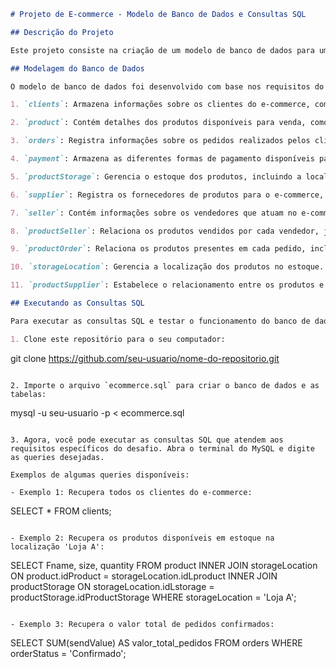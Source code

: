 ```markdown
# Projeto de E-commerce - Modelo de Banco de Dados e Consultas SQL

## Descrição do Projeto

Este projeto consiste na criação de um modelo de banco de dados para um cenário de e-commerce, juntamente com a implementação de consultas SQL que atendam a requisitos específicos. O objetivo é desenvolver um esquema lógico que permita armazenar informações sobre clientes, produtos, pedidos, pagamentos, fornecedores e vendedores, além de criar consultas para extrair informações relevantes do banco de dados.

## Modelagem do Banco de Dados

O modelo de banco de dados foi desenvolvido com base nos requisitos do cenário de e-commerce e inclui as seguintes tabelas:

1. `clients`: Armazena informações sobre os clientes do e-commerce, como nome, CPF, endereço, entre outros.

2. `product`: Contém detalhes dos produtos disponíveis para venda, como nome, categoria, tamanho, classificação para crianças, etc.

3. `orders`: Registra informações sobre os pedidos realizados pelos clientes, como status, descrição, valor de envio e método de pagamento.

4. `payment`: Armazena as diferentes formas de pagamento disponíveis para cada cliente.

5. `productStorage`: Gerencia o estoque dos produtos, incluindo a localização do armazenamento e a quantidade disponível.

6. `supplier`: Registra os fornecedores de produtos para o e-commerce, com detalhes como razão social, CNPJ e informações de contato.

7. `seller`: Contém informações sobre os vendedores que atuam no e-commerce, incluindo razão social, CNPJ, CPF e detalhes de contato.

8. `productSeller`: Relaciona os produtos vendidos por cada vendedor, juntamente com a quantidade disponível para venda.

9. `productOrder`: Relaciona os produtos presentes em cada pedido, incluindo a quantidade solicitada e o status do produto no pedido.

10. `storageLocation`: Gerencia a localização dos produtos no estoque.

11. `productSupplier`: Estabelece o relacionamento entre os produtos e os fornecedores que os fornecem, com detalhes sobre a quantidade fornecida.

## Executando as Consultas SQL

Para executar as consultas SQL e testar o funcionamento do banco de dados, siga as etapas abaixo:

1. Clone este repositório para o seu computador:
   ```
   git clone https://github.com/seu-usuario/nome-do-repositorio.git
   ```

2. Importe o arquivo `ecommerce.sql` para criar o banco de dados e as tabelas:
   ```
   mysql -u seu-usuario -p < ecommerce.sql
   ```

3. Agora, você pode executar as consultas SQL que atendem aos requisitos específicos do desafio. Abra o terminal do MySQL e digite as queries desejadas.

Exemplos de algumas queries disponíveis:

- Exemplo 1: Recupera todos os clientes do e-commerce:
  ```
  SELECT * FROM clients;
  ```

- Exemplo 2: Recupera os produtos disponíveis em estoque na localização 'Loja A':
  ```
  SELECT Fname, size, quantity FROM product
  INNER JOIN storageLocation ON product.idProduct = storageLocation.idLproduct
  INNER JOIN productStorage ON storageLocation.idLstorage = productStorage.idProductStorage
  WHERE storageLocation = 'Loja A';
  ```

- Exemplo 3: Recupera o valor total de pedidos confirmados:
  ```
  SELECT SUM(sendValue) AS valor_total_pedidos FROM orders WHERE orderStatus = 'Confirmado';
  ```
